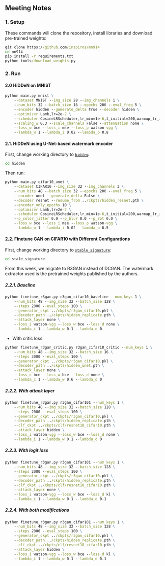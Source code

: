 ## Meeting Notes

### 1. Setup

These commands will clone the repository, install libraries and download pre-trained weights:

```cmd
git clone https://github.com/inspiros/mn914
cd mn914
pip install -r requirements.txt
python tools/download_weights.py
```

### 2. Run

#### 2.0 HiDDeN on MNIST

```cmd
python main.py mnist \
    --dataset MNIST --img_size 28 --img_channels 1 \
    --num_bits 32 --batch_size 16 --epochs 200 --eval_freq 5 \
    --encoder hidden --generate_delta True --decoder hidden \
    --optimizer Lamb,lr=2e-2 \
    --scheduler CosineLRScheduler,lr_min=1e-6,t_initial=200,warmup_lr_init=1e-6,warmup_t=5 \
    --scaling_w 0.3 --scale_channels False --attenuation none \
    --loss_w bce --loss_i mse --loss_p watson-vgg \
    --lambda_w 1 --lambda_i 0.02 --lambda_p 0.8
```

#### 2.1. HiDDeN using U-Net-based watermark encoder

First, change working directory to [`hidden`](hidden):

```cmd
cd hidden
```

Then run:

```cmd
python main.py cifar10_unet \
    --dataset CIFAR10 --img_size 32 --img_channels 3 \
    --num_bits 48 --batch_size 32 --epochs 200 --eval_freq 5 \
    --encoder unet --generate_delta False \
    --decoder resnet --resume_from ../ckpts/hidden_resnet.pth \
    --encoder_only_epochs 10 \
    --optimizer Lamb,lr=2e-2 \
    --scheduler CosineLRScheduler,lr_min=1e-6,t_initial=200,warmup_lr_init=1e-6,warmup_t=5 \
    --p_color_jitter 0.0 --p_blur 0.0 --p_rot 0.0 \
    --loss_w bce --loss_i mse --loss_p watson-vgg \
    --lambda_w 1 --lambda_i 0.02 --lambda_p 0.5
```

#### 2.2. Finetune GAN on CIFAR10 with Different Configurations

First, change working directory to [`stable_signature`](stable_signature):

```cmd
cd stale_signature
```

From this week, we migrate to R3GAN instead of DCGAN.
The watermark extractor used is the pretrained weights published by the authors.

##### 2.2.1. Baseline

```cmd
python finetune_r3gan.py r3gan_cifar10_baseline --num_keys 1 \
    --num_bits 48 --img_size 32 --batch_size 128 \
    --steps 2000 --eval_steps 100 \
    --generator_ckpt ../ckpts/r3gan_cifar10.pkl \
    --decoder_path ../ckpts/hidden_replicate.pth \
    --attack_layer none \
    --loss_i watson-vgg --loss_w bce --loss_d none \
    --lambda_i 1 --lambda_w 0.1 --lambda_d 0
```

- With critic loss:
```cmd
python finetune_r3gan_critic.py r3gan_cifar10_critic --num_keys 1 \
    --num_bits 48 --img_size 32 --batch_size 16 \
    --steps 3000 --eval_steps 100 \
    --generator_ckpt ../ckpts/r3gan_cifar10.pkl \
    --decoder_path ../ckpts/hidden_unet.pth \
    --attack_layer none \
    --loss_c bce --loss_w bce --loss_d none \
    --lambda_c 1 --lambda_w 0.6 --lambda_d 0
```

##### 2.2.2. With attack layer

```cmd
python finetune_r3gan.py r3gan_cifar101 --num_keys 1 \
    --num_bits 48 --img_size 32 --batch_size 128 \
    --steps 2000 --eval_steps 100 \
    --generator_ckpt ../ckpts/r3gan_cifar10.pkl \
    --decoder_path ../ckpts/hidden_replicate.pth \
    --clf_ckpt ../ckpts/clf/resnet18_cifar10.pth \
    --attack_layer hidden \
    --loss_i watson-vgg --loss_w bce --loss_d none \
    --lambda_i 1 --lambda_w 0.1 --lambda_d 0
```

##### 2.2.3. With logit loss

```cmd
python finetune_r3gan.py r3gan_cifar101 --num_keys 1 \
    --num_bits 48 --img_size 32 --batch_size 128 \
    --steps 2000 --eval_steps 100 \
    --generator_ckpt ../ckpts/r3gan_cifar10.pkl \
    --decoder_path ../ckpts/hidden_replicate.pth \
    --clf_ckpt ../ckpts/clf/resnet18_cifar10.pth \
    --attack_layer none \
    --loss_i watson-vgg --loss_w bce --loss_d kl \
    --lambda_i 1 --lambda_w 0.1 --lambda_d 0.1
```

##### 2.2.4. With both modifications

```cmd
python finetune_r3gan.py r3gan_cifar101 --num_keys 1 \
    --num_bits 48 --img_size 32 --batch_size 128 \
    --steps 2000 --eval_steps 100 \
    --generator_ckpt ../ckpts/r3gan_cifar10.pkl \
    --decoder_path ../ckpts/hidden_replicate.pth \
    --clf_ckpt ../ckpts/clf/resnet18_cifar10.pth \
    --attack_layer hidden \
    --loss_i watson-vgg --loss_w bce --loss_d kl \
    --lambda_i 1 --lambda_w 0.1 --lambda_d 0.1
```
